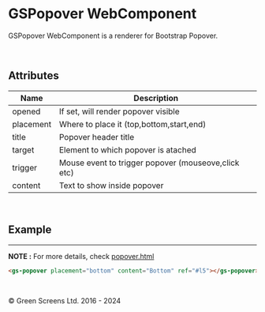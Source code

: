 # GSPopover WebComponent
 
GSPopover WebComponent is a renderer for Bootstrap Popover.
 
<br>
 
## Attributes
 
| Name               | Description                                              |
|--------------------|----------------------------------------------------------|
| opened             | If set, will render popover visible                      |
| placement          | Where to place it (top,bottom,start,end)                 |
| title              | Popover header title                                     |
| target             | Element to which popover is atached                      |
| trigger            | Mouse event to trigger popover (mouseove,click etc)      |
| content            | Text to show inside popover                              |
 
<br>

## Example
---
 
**NOTE :**
For more details, check [popover.html](../../demos/popover.html)
 
```html
<gs-popover placement="bottom" content="Bottom" ref="#l5"></gs-popover>
```
 
<br>

&copy; Green Screens Ltd. 2016 - 2024
